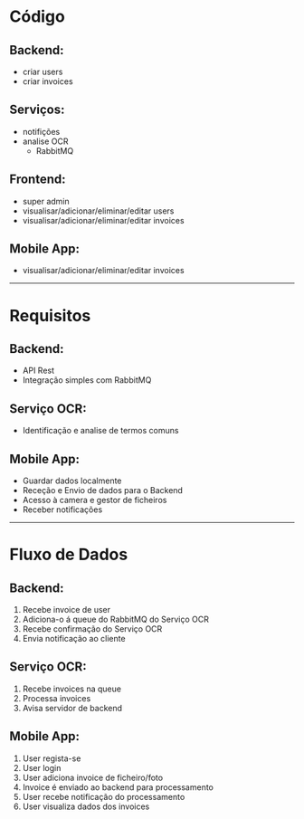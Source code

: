 
# Código

## Backend:
* criar users
* criar invoices

## Serviços:
* notifições
* analise OCR
    - RabbitMQ

## Frontend:
* super admin
* visualisar/adicionar/eliminar/editar users
* visualisar/adicionar/eliminar/editar invoices

## Mobile App:
* visualisar/adicionar/eliminar/editar invoices

---

# Requisitos

## Backend:
- API Rest
- Integração simples com RabbitMQ

## Serviço OCR:
- Identificação e analise de termos comuns
		
## Mobile App:
- Guardar dados localmente
- Receção e Envio de dados para o Backend
- Acesso à camera e gestor de ficheiros
- Receber notificações

---

# Fluxo de Dados

## Backend:
1. Recebe invoice de user
2. Adiciona-o á queue do RabbitMQ do Serviço OCR
3. Recebe confirmação do Serviço OCR
4. Envia notificação ao cliente

## Serviço OCR:
1. Recebe invoices na queue
2. Processa invoices
3. Avisa servidor de backend

## Mobile App:
1. User regista-se
2. User login
3. User adiciona invoice de ficheiro/foto
4. Invoice é enviado ao backend para processamento
5. User recebe notificação do processamento
6. User visualiza dados dos invoices


